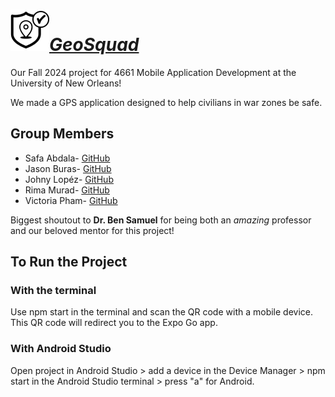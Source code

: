 # ![](/assets/safe.png)**_<ins>GeoSquad</ins>_**
Our Fall 2024 project for 4661 Mobile Application Development at the University of New Orleans!

We made a GPS application designed to help civilians in war zones be safe.


## **Group Members**
* Safa Abdala- [GitHub](https://github.com/sabdalah)
* Jason Buras- [GitHub](https://github.com/jasonBuras)
* Johny Lopéz- [GitHub](https://github.com/Johnysjr)
* Rima Murad- [GitHub](https://github.com/Rima-Murad)
* Victoria Pham- [GitHub](https://github.com/actuallyvee)

Biggest shoutout to **Dr. Ben Samuel** for being both an _amazing_ professor and our beloved mentor for this project!


## **To Run the Project**
### With the terminal
Use npm start in the terminal and scan the QR code with a mobile device. This QR code will redirect you to the Expo Go app.

### With Android Studio
Open project in Android Studio > add a device in the Device Manager > npm start in the Android Studio terminal > press "a" for Android.
